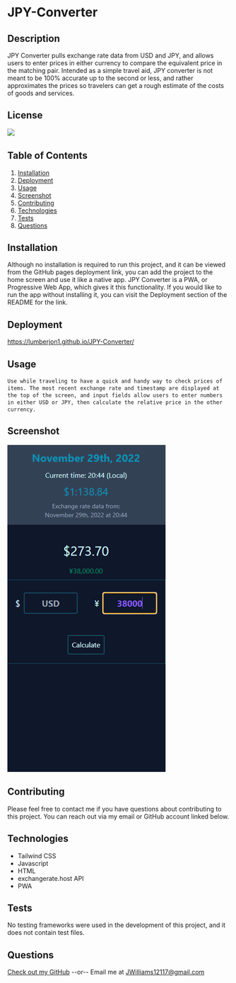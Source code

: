 # JPY-Converter
  ## Description
  JPY Converter pulls exchange rate data from USD and JPY, and allows users to enter prices in either
  currency to compare the equivalent price in the matching pair.  Intended as a simple travel aid,
  JPY converter is not meant to be 100% accurate up to the second or less, and rather approximates the
  prices so travelers can get a rough estimate of the costs of goods and services.

  ## License
  [<img src="https://img.shields.io/badge/License-MIT-blue.svg?logo=LOGO">](LINK)

  ## Table of Contents
  1. [Installation](#Installation)
  2. [Deployment](#Deployment)
  3. [Usage](#Usage)
  4. [Screenshot](#Screenshot)
  5. [Contributing](#Contributing)
  6. [Technologies](#Technologies)
  7. [Tests](#Tests)
  8. [Questions](#Questions)

  ## Installation
  Although no installation is required to run this project, and it can be viewed from the GitHub
  pages deployment link, you can add the project to the home screen and use it like a native app.
  JPY Converter is a PWA, or Progressive Web App, which gives it this functionality.  If you would like
  to run the app without installing it, you can visit the Deployment section of the README for the link.

  ## Deployment
  https://lumberjon1.github.io/JPY-Converter/

  ## Usage
    Use while traveling to have a quick and handy way to check prices of items. The most recent exchange rate and timestamp are displayed at the top of the screen, and input fields allow users to enter numbers in either USD or JPY, then calculate the relative price in the other currency.

  ## Screenshot
  ![Screenshot](./assets/images/Screenshot.PNG)

  ## Contributing
  Please feel free to contact me if you have questions about contributing to this project.  You can reach out via my email or GitHub account linked below.

  ## Technologies
  * Tailwind CSS
  * Javascript
  * HTML
  * exchangerate.host API
  * PWA

  ## Tests
  No testing frameworks were used in the development of this project, and it does not contain test files.

  ## Questions
  [Check out my GitHub](https://github.com/LumberJon1)
  --or--
  Email me at JWilliams12117@gmail.com